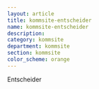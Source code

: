 ```yaml
---
layout: article
title: kommsite-entscheider
name: kommsite-entscheider
description: 
category: kommsite
department: kommsite
section: kommsite
color_scheme: orange
---
```


Entscheider
